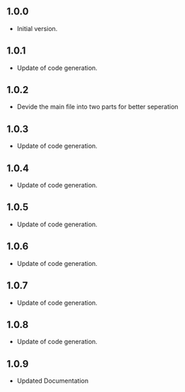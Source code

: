 ## 1.0.0

- Initial version.

## 1.0.1

- Update of code generation.

## 1.0.2

- Devide the main file into two parts for better seperation

## 1.0.3

- Update of code generation.

## 1.0.4

- Update of code generation.

## 1.0.5

- Update of code generation.

## 1.0.6

- Update of code generation.

## 1.0.7

- Update of code generation.

## 1.0.8

- Update of code generation.

## 1.0.9

- Updated Documentation
